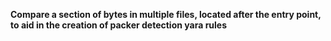 <b>Compare a section of bytes in multiple files, located after the entry point, to aid in the creation of packer detection yara rules</b>